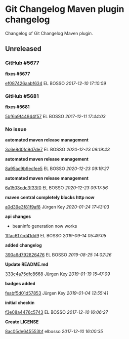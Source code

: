 # Git Changelog Maven plugin changelog

Changelog of Git Changelog Maven plugin.

## Unreleased
### GitHub #5677 

**fixes #5677**


[ef087426aabf634](https://github.com/elbosso/dWb_custom_modules/commit/ef087426aabf634) EL BOSSO *2017-12-10 17:10:09*


### GitHub #5681 

**fixes #5681**


[5bf6a9f44944f57](https://github.com/elbosso/dWb_custom_modules/commit/5bf6a9f44944f57) EL BOSSO *2017-12-11 17:44:03*


### No issue

**automated maven release management**


[3c6e8d0fc9d7de7](https://github.com/elbosso/dWb_custom_modules/commit/3c6e8d0fc9d7de7) EL BOSSO *2020-12-23 09:19:43*

**automated maven release management**


[8a95ac9b9ecfee5](https://github.com/elbosso/dWb_custom_modules/commit/8a95ac9b9ecfee5) EL BOSSO *2020-12-23 09:19:27*

**automated maven release management**


[6a1503cdc3f33f0](https://github.com/elbosso/dWb_custom_modules/commit/6a1503cdc3f33f0) EL BOSSO *2020-12-23 09:17:56*

**maven central completely blocks http now**


[a0d39e3f81f9af8](https://github.com/elbosso/dWb_custom_modules/commit/a0d39e3f81f9af8) Jürgen Key *2020-01-24 17:43:03*

**api changes**

 * beaninfo generation now works

[1ffac617cd41dd9](https://github.com/elbosso/dWb_custom_modules/commit/1ffac617cd41dd9) EL BOSSO *2019-09-14 05:49:05*

**added changelog**


[390a6d792826476](https://github.com/elbosso/dWb_custom_modules/commit/390a6d792826476) EL BOSSO *2019-08-25 14:02:26*

**Update README.md**


[333c4a75dfc8668](https://github.com/elbosso/dWb_custom_modules/commit/333c4a75dfc8668) Jürgen Key *2019-01-19 15:47:09*

**badges added**


[feabf5d01d57853](https://github.com/elbosso/dWb_custom_modules/commit/feabf5d01d57853) Jürgen Key *2019-01-04 12:55:41*

**initial checkin**


[f3e08a4476c5743](https://github.com/elbosso/dWb_custom_modules/commit/f3e08a4476c5743) EL BOSSO *2017-12-10 16:06:27*

**Create LICENSE**


[8ac05de645553bf](https://github.com/elbosso/dWb_custom_modules/commit/8ac05de645553bf) elbosso *2017-12-10 16:00:35*



